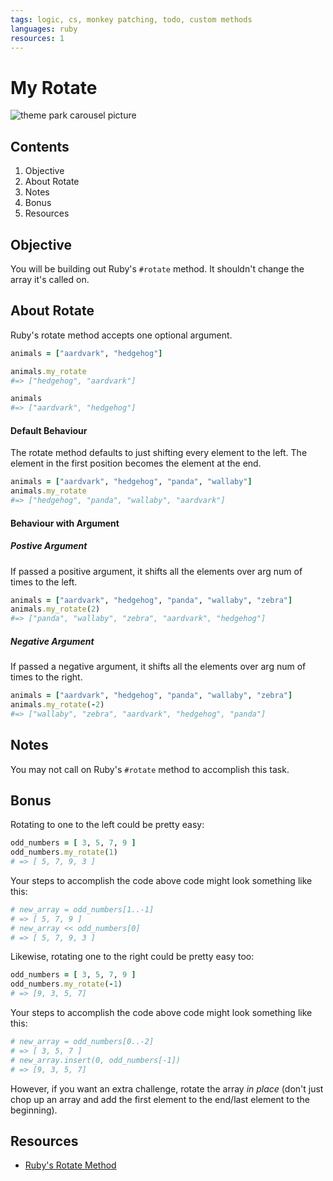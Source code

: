 ```yaml
---
tags: logic, cs, monkey patching, todo, custom methods
languages: ruby
resources: 1
---
```


# My Rotate

![theme park carousel picture](https://s3-us-west-2.amazonaws.com/web-dev-readme-photos/cs/carousel.jpg)

## Contents

1. Objective
2. About Rotate
3. Notes
4. Bonus
5. Resources

## Objective

You will be building out Ruby's `#rotate` method. It shouldn't change the array it's called on.

## About Rotate

Ruby's rotate method accepts one optional argument.

```ruby
animals = ["aardvark", "hedgehog"]

animals.my_rotate
#=> ["hedgehog", "aardvark"]

animals
#=> ["aardvark", "hedgehog"]
```

#### Default Behaviour

The rotate method defaults to just shifting every element to the left. The element in the first position becomes the element at the end.

```ruby
animals = ["aardvark", "hedgehog", "panda", "wallaby"]
animals.my_rotate
#=> ["hedgehog", "panda", "wallaby", "aardvark"]
```

#### Behaviour with Argument

##### Postive Argument

If passed a positive argument, it shifts all the elements over arg num of times to the left.

```ruby
animals = ["aardvark", "hedgehog", "panda", "wallaby", "zebra"]
animals.my_rotate(2)
#=> ["panda", "wallaby", "zebra", "aardvark", "hedgehog"]
```

##### Negative Argument

If passed a negative argument, it shifts all the elements over arg num of times to the right.

```ruby
animals = ["aardvark", "hedgehog", "panda", "wallaby", "zebra"]
animals.my_rotate(-2)
#=> ["wallaby", "zebra", "aardvark", "hedgehog", "panda"]
```

## Notes

You may not call on Ruby's `#rotate` method to accomplish this task.

## Bonus

Rotating to one to the left could be pretty easy:

```ruby
odd_numbers = [ 3, 5, 7, 9 ]
odd_numbers.my_rotate(1)
# => [ 5, 7, 9, 3 ]
```
Your steps to accomplish the code above code might look something like this:

```ruby
# new_array = odd_numbers[1..-1]
# => [ 5, 7, 9 ]
# new_array << odd_numbers[0]
# => [ 5, 7, 9, 3 ]
```

Likewise, rotating one to the right could be pretty easy too:

```ruby
odd_numbers = [ 3, 5, 7, 9 ]
odd_numbers.my_rotate(-1)
# => [9, 3, 5, 7]
```
Your steps to accomplish the code above code might look something like this:

```ruby
# new_array = odd_numbers[0..-2]
# => [ 3, 5, 7 ]
# new_array.insert(0, odd_numbers[-1])
# => [9, 3, 5, 7]
```

However, if you want an extra challenge, rotate the array *in place* (don't just chop up an array and add the first element to the end/last element to the beginning).

## Resources

* [Ruby's Rotate Method](http://ruby-doc.org/core-2.2.0/Array.html#method-i-rotate)
